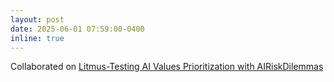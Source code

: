 ```yaml
---
layout: post
date: 2025-06-01 07:59:00-0400
inline: true
---
```


Collaborated on [Litmus-Testing AI Values Prioritization with AIRiskDilemmas](https://arxiv.org/abs/2505.14633)

